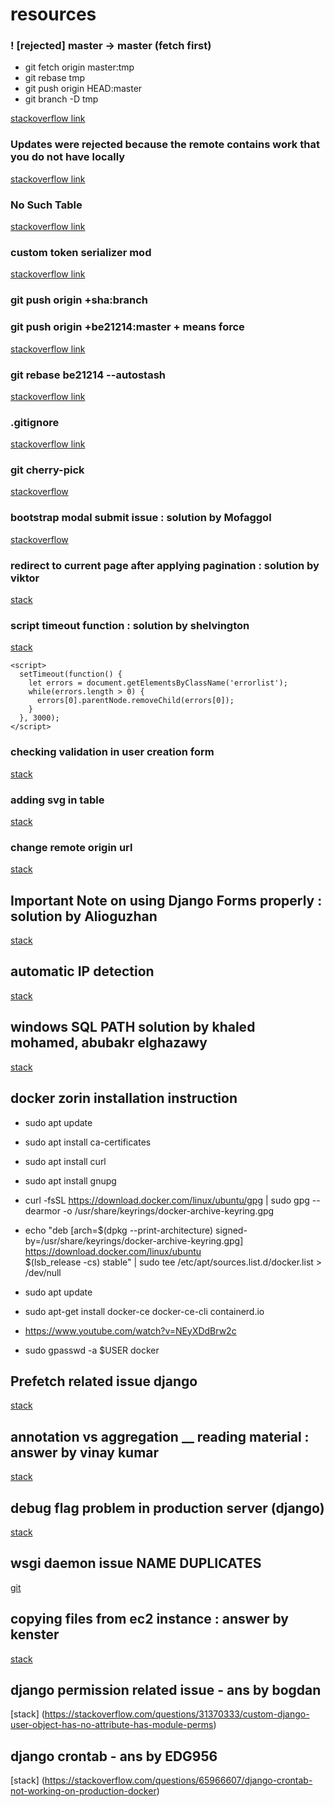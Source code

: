 # resources

### ! [rejected] master -> master (fetch first)

- git fetch origin master:tmp
- git rebase tmp
- git push origin HEAD:master
- git branch -D tmp

[stackoverflow link](https://stackoverflow.com/questions/28429819/rejected-master-master-fetch-first)


### Updates were rejected because the remote contains work that you do not have locally

[stackoverflow link](https://stackoverflow.com/questions/24357108/updates-were-rejected-because-the-remote-contains-work-that-you-do-not-have-loca)

### No Such Table
[stackoverflow link](https://stackoverflow.com/questions/25771755/django-operationalerror-no-such-table)

### custom token serializer mod

[stackoverflow link](https://stackoverflow.com/questions/53480770/how-to-return-custom-data-with-access-and-refresh-tokens-to-identify-users-in-dj)


### git push origin +sha:branch
### git push origin +be21214:master   + means force
[stackoverflow link](https://stackoverflow.com/questions/448919/how-can-i-remove-a-commit-on-github)

### git rebase be21214 --autostash

[stackoverflow link](https://stackoverflow.com/questions/21358872/git-cannot-rebase-because-of-uncommitted-changes)

### .gitignore
[stackoverflow link](https://stackoverflow.com/questions/56309100/how-to-ignore-the-same-name-directory-pycache-in-a-project)

### git cherry-pick

[stackoverflow](https://stackoverflow.com/questions/41261474/how-to-delete-a-only-a-specific-commit-in-the-middle-of-the-git-log)


### bootstrap modal submit issue : solution by Mofaggol

[stackoverflow](https://stackoverflow.com/questions/31686089/form-submit-button-not-working-in-bootstrap-modal-window)

### redirect to current page after applying pagination : solution by viktor
[stack](https://stackoverflow.com/questions/27325505/django-getting-previous-url)

### script timeout function : solution by shelvington
[stack](https://stackoverflow.com/questions/67854364/how-to-clear-a-validation-error-in-django) 
```
<script>
  setTimeout(function() {
    let errors = document.getElementsByClassName('errorlist');
    while(errors.length > 0) {
      errors[0].parentNode.removeChild(errors[0]);
    }
  }, 3000);
</script>
```

### checking validation in user creation form

[stack](https://stackoverflow.com/questions/55969952/how-can-i-avoid-a-user-from-registering-an-already-used-email-in-django)

### adding svg in table

[stack](https://stackoverflow.com/questions/21580527/svg-in-table-chrome-firefox-ie)

### change remote origin url

[stack](https://stackoverflow.com/questions/2432764/how-to-change-the-uri-url-for-a-remote-git-repository)

## Important Note on using Django Forms properly : solution by Alioguzhan

[stack](https://stackoverflow.com/questions/37264511/django-forms-returns-error-about-errorlist-when-validating)


## automatic IP detection

[stack](https://stackoverflow.com/questions/4581789/how-do-i-get-user-ip-address-in-django)


## windows SQL PATH solution by khaled mohamed, abubakr elghazawy

[stack](https://stackoverflow.com/questions/5920136/mysql-is-not-recognised-as-an-internal-or-external-command-operable-program-or-b)

## docker zorin installation instruction

- sudo apt update

- sudo apt install ca-certificates

- sudo apt install curl

- sudo apt install gnupg

- curl -fsSL https://download.docker.com/linux/ubuntu/gpg | sudo gpg --dearmor -o /usr/share/keyrings/docker-archive-keyring.gpg

- echo "deb [arch=$(dpkg --print-architecture) signed-by=/usr/share/keyrings/docker-archive-keyring.gpg] https://download.docker.com/linux/ubuntu \
$(lsb_release -cs) stable" | sudo tee /etc/apt/sources.list.d/docker.list > /dev/null

- sudo apt update

- sudo apt-get install docker-ce docker-ce-cli containerd.io

- https://www.youtube.com/watch?v=NEyXDdBrw2c

- sudo gpasswd -a $USER docker

## Prefetch related issue django
[stack](https://stackoverflow.com/questions/71152626/django-how-to-print-the-value-from-a-class-in-the-prefetch-related-class-whic)

## annotation vs aggregation __ reading material : answer by vinay kumar
[stack](https://stackoverflow.com/questions/7981837/difference-between-djangos-annotate-and-aggregate-methods)

## debug flag problem in production server (django)
[stack](https://stackoverflow.com/questions/38617046/django-debug-false-still-runs-in-debug-mode)

## wsgi daemon issue NAME DUPLICATES
[git](https://github.com/certbot/certbot/issues/4880)

## copying files from ec2 instance : answer by kenster
[stack](https://stackoverflow.com/questions/29249562/permission-denied-public-key-while-copying-folder-file-from-local-machine-to-aws)

## django permission related issue - ans by bogdan
[stack] (https://stackoverflow.com/questions/31370333/custom-django-user-object-has-no-attribute-has-module-perms)


## django crontab - ans by EDG956
[stack] (https://stackoverflow.com/questions/65966607/django-crontab-not-working-on-production-docker)
